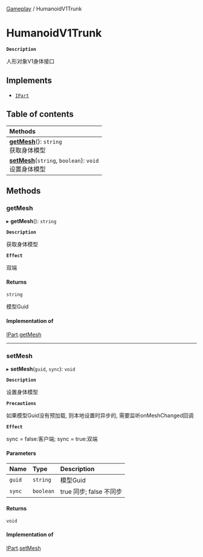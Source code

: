 [Gameplay](../modules/Gameplay.Gameplay.md) / HumanoidV1Trunk

# HumanoidV1Trunk <Badge type="tip" text="Class" />

**`Description`**

人形对象V1身体接口

## Implements

- [`IPart`](../interfaces/Gameplay.Gameplay.IPart.md)

## Table of contents

| Methods |
| :-----|
| **[getMesh](Gameplay.Gameplay.HumanoidV1Trunk.md#getmesh)**(): `string` <br> 获取身体模型|
| **[setMesh](Gameplay.Gameplay.HumanoidV1Trunk.md#setmesh)**(`string`, `boolean`): `void` <br> 设置身体模型|

## Methods

### getMesh

▸ **getMesh**(): `string`

**`Description`**

获取身体模型

**`Effect`**

双端

#### Returns

`string`

模型Guid

#### Implementation of

[IPart](../interfaces/Gameplay.Gameplay.IPart.md).[getMesh](../interfaces/Gameplay.Gameplay.IPart.md#getmesh)

___

### setMesh

▸ **setMesh**(`guid`, `sync`): `void`

**`Description`**

设置身体模型

**`Precautions`**

如果模型Guid没有预加载, 则本地设置时异步的, 需要监听onMeshChanged回调

**`Effect`**

sync = false:客户端;
sync = true:双端

#### Parameters

| Name | Type | Description |
| :------ | :------ | :------ |
| `guid` | `string` | 模型Guid |
| `sync` | `boolean` | true 同步; false 不同步 |

#### Returns

`void`

#### Implementation of

[IPart](../interfaces/Gameplay.Gameplay.IPart.md).[setMesh](../interfaces/Gameplay.Gameplay.IPart.md#setmesh)

